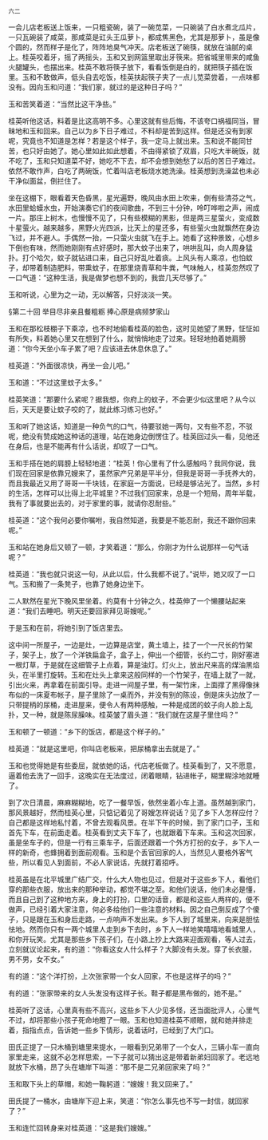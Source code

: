     六二 

   一会儿店老板送上饭来，一只粗瓷碗，装了一碗苋菜，一只碗装了白水煮北瓜片，一只瓦碗装了咸菜，那咸菜是豇头王瓜萝卜，都成焦黑色，尤其是那萝卜，虽是像个圆的，然而样子是化了，阵阵地臭气冲天。店老板送了碗筷，就放在油腻的桌上。桂英咬着牙，摇了两摇头，玉和又到网篮里取出牙筷来。把省城里带来的咸鱼火腿罐头，也摆出来。桂英不敢将筷子放下，看看饭倒是白的，就把筷子插在饭里。玉和不敢做声，低头自去吃饭，桂英扶起筷子夹了一点儿苋菜尝着，一点味都没有。因向玉和问道：“我们家，就过的是这种日子吗？”

   玉和苦笑着道：“当然比这干净些。”

   桂英听他这话，料着是比这高明不多。心里这就有些后悔，不该夸口祸福同当，冒昧地和玉和回来。自己以为乡下日子难过，不料却是苦到这样。但是还没有到家呢，究竟也不知道是怎样？若是这个样子，我一定马上就出来。玉和说不能同甘苦，也只好由她了。她心里如此如此想着，不由得紧锁了双眉，只吃大半碗饭，就不吃了，玉和只知道菜不好，她吃不下去，却不会想到她愁了以后的苦日子难过。依然不敢作声，白吃了两碗饭，忙着叫店老板烧水她洗澡。桂英想到洗澡盆也未必干净似面盆，倒拦住了。

   坐在这棚下，眼看着天色昏黑，星光遍野，晚风由水田上吹来，倒有些清芬之气，水田里蛤蟆水虫，开始演奏它们的夜间歌曲，不到三十分钟，呤叮哗啦之声，闹成一片。那庄上树木，也慢慢不见了，只有些模糊的黑影，但是两三星萤火，变成数十星萤火。越来越多，黑野火光四派，比天上的星还多，有些萤火虫就飘然在身边飞过，并不避人。手偶然一抬，一只萤火虫就飞在手上。她看了这种景致，心想乡下倒也有味，然而她刚刚有点好感时，那大蚊子出来了，哄哄乱叫，向人周身猛扑。打个哈欠，蚊子就钻进口来，自己只好乱吐着痰。上风头有人乘凉，也怕蚊子，却带着制造肥料，带熏蚊子，在那里烧青草和牛粪，气味触人，桂英忽然叹了一口气道：“这种生活，我是做梦也想不到的，我尝几天尽够了。”

   玉和听说，心里为之一动，无以解答，只好淡淡一笑。

   §第二十回 举目尽非亲且餐粗粝 捧心原是病频梦家山

   玉和在那松枝棚子下乘凉，也不时地偷看桂英的脸色，这时见她望了黑野，怔怔如有所失，料着她心里又在想到了什么，就悄悄地走了过来。轻轻地拍着她肩膀道：“你今天坐小车子累了吧？应该进去休息休息了。”

   桂英道：“外面很凉快，再坐一会儿吧。”

   玉和道：“不过这里蚊子太多。”

   桂英笑道：“那要什么紧呢？据我想，你府上的蚊子，不会更少似这里吧？从今以后，天天是要让蚊子咬的了，就此练习练习也好。”

   玉和听了她这话，知道是一种负气的口气，待要驳她一两句，又有些不忍，不驳呢，绝没有赞成她这种话的道理，站在她身边倒愣住了。桂英回过头一看，见他还在身后，也是不能再有什么话说，却叹了一口气。

   玉和手搭在她的肩膀上轻轻地道：“桂英！你心里有了什么感触吗？我同你说，我们现在回家是依靠兄嫂来了，虽然家产兄弟是平半分，但我是哥哥一手抚养大的，而且我最近又用了哥哥一千块钱，在家庭一方面说，已经是够沾光了。当然，乡村的生活，怎样可以比得上北平城里？不过我们回家来，总是一个短局，周年半载，我有了事就要出去的，对于家里的事，就请你忍耐些。”

   桂英道：“这个我何必要你嘱咐，我自然知道，我要是不能忍耐，我还不跟你回来呢。”

   玉和站在她身后又顿了一顿，才笑着道：“那么，你刚才为什么说那样一句气话呢？”

   桂英道：“我也就只说这一句，从此以后，什么我都不说了。”说毕，她又叹了一口气。玉和搬了一条凳子，也靠了她身边坐下。

   二人默然在星光下晚风里坐着。约莫有十分钟之久，桂英伸了一个懒腰站起来道：“我们去睡吧。明天还要回家拜见哥嫂呢。”

   于是玉和在前，将她引到了饭店里去。

   这中间一所屋子，一边是灶，一边算是店堂，黄土墙上，挂了一个一尺长的竹架子，架子上，放了一个洋铁扁盒子，盒子上，伸出一个细管，长约二寸，刚好塞进一根灯草，于是就在这细管子上点着，算是油灯。灯火上，放出尺来高的煤油黑焰头，在半里打旋转。玉和在灶头上拿来这般同样的一个竹架子，在墙上就了一就，引出火来，再拿着在前面引导。走进一间屋子里，有一架竹床，上面撑了黑得像抹布似的一床夏布帐子，屋子里除了一桌而外，并没有别的陈设，倒是床头边放了一只带提柄的尿桶，走进屋来，便令人有两种感触，一种是成团的蚊子向人脸上乱扑，又一种，就是陈尿臊味。桂英皱了眉头道：“我们就在这屋子里住吗？”

   玉和顿了一顿道：“乡下的饭店，都是这个样子的。”

   桂英道：“就是这里吧，你叫店老板来，把尿桶拿出去就是了。”

   玉和也觉得她是有些委屈，就依她的话，代店老板做了。桂英看到了，又不愿意，逼着他去洗了一回手，这晚实在无法度过，闭着眼睛，钻进帐子，糊里糊涂地就睡了。

   到了次日清晨，麻麻糊糊地，吃了一餐早饭，依然坐着小车上道。虽然越到家门，那风景越好，然而桂英心里，只惦记着见了哥嫂怎样说话？见了乡下人怎样应付？自己都是这样地私忖着，不曾去观看风景。在半下午的时候，到了家门口子，玉和首先下车，在前面走着。桂英看到丈夫下车了，也就跟着下车来。玉和这次回家，虽是坐车子的，但是一行有三乘车子，后面还跟着一个外方打扮的女子，乡下人一样的新奇，也蜂拥着到面前观看。玉和是个丢官回家的人，当然见人要格外客气些，所以看见人到面前，不必人家说话，先就打着招呼。

   桂英虽是在北平城里广结广交，什么大人物也见过，但是对于这些乡下人，看他们穿的那些衣服，放出来的那种举动，都觉不堪之至。和他们说话，他们未必是懂，而且自己到了这种地方来，身上的打扮，口里的话音，都是和这些人两样的，便不做声，已经引着大家注意，何必多给他们一些注意的材料。因之自己倒反成了个傻子，只是跟在玉和身后走路，一点响声不发出来。乡下人到了城里来，向来是胆怯怯地。然而你只有一两个城里人走到乡下去时，乡下人一样地笑嘻嘻地看城里人，和你开玩笑。尤其是那些乡下孩子们，在小路上抄上大路来迎面观看，等人过去，立刻就议论起来，有的道：“你看这女人什么样子？大脚没有头发。穿了长衣服，男不男，女不女。”

   有的道：“这个洋打扮，上次张家带一个女人回家，不也是这样子的吗？”

   有的道：“张家带来的女人头发没有这样子长。鞋子都是黑布做的，她不是。”

   桂英听了这话，心里真有些不高兴，这些乡下人少见多怪，还当面批评人，心里气不过，却将那些小孩子死命地瞪了一眼。玉和也知道桂英不顺眼，就和她并排走着，指指点点，告诉她一些乡下情形，说着话时，已经到了大门口。

   田氏正提了一只木桶到塘里来提水，一眼看到兄弟带了一个女人，三辆小车一直向家里走来，这就不必怎样思索，一下子就可以猜出这是带着新弟妇回家了。老远地就放下水桶，昂了头在塘岸下叫道：“那不是二兄弟回家来了吗？”

   玉和取下头上的草帽，和她一鞠躬道：“嫂嫂！我又回来了。”

   田氏提了一桶水，由塘岸下迎上来，笑道：“你怎么事先也不写一封信，就回家了？”

   玉和连忙回转身来对桂英道：“这是我们嫂嫂。”

